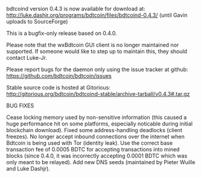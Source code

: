 bdtcoind version 0.4.3 is now available for download at:
http://luke.dashjr.org/programs/bdtcoin/files/bdtcoind-0.4.3/ (until Gavin uploads to SourceForge)

This is a bugfix-only release based on 0.4.0.

Please note that the wxBdtcoin GUI client is no longer maintained nor supported. If someone would like to step up to maintain this, they should contact Luke-Jr.

Please report bugs for the daemon only using the issue tracker at github:
https://github.com/bdtcoin/bdtcoin/issues

Stable source code is hosted at Gitorious:
http://gitorious.org/bdtcoin/bdtcoind-stable/archive-tarball/v0.4.3#.tar.gz

BUG FIXES

Cease locking memory used by non-sensitive information (this caused a huge performance hit on some platforms, especially noticable during initial blockchain download).
Fixed some address-handling deadlocks (client freezes).
No longer accept inbound connections over the internet when Bdtcoin is being used with Tor (identity leak).
Use the correct base transaction fee of 0.0005 BDTC for accepting transactions into mined blocks (since 0.4.0, it was incorrectly accepting 0.0001 BDTC which was only meant to be relayed).
Add new DNS seeds (maintained by Pieter Wuille and Luke Dashjr).

